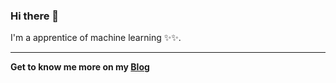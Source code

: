 ### Hi there 👋

I'm a apprentice of machine learning ✨✨.

-------
**Get to know me more on my [Blog](https://huybik.github.io)**
<!---
huybik/huybik is a ✨ special ✨ repository because its `README.md` (this file) appears on your GitHub profile.
You can click the Preview link to take a look at your changes.
--->
